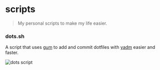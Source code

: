# scripts

> My personal scripts to make my life easier.

### dots.sh

A script that uses [gum](https://github.com/charmbracelet/gum) to add and commit dotfiles with [yadm](https://yadm.io/) easier and faster.

![dots script](https://user-images.githubusercontent.com/47901349/184191140-66171542-f9b5-499d-a454-d3f3874735f1.gif)
